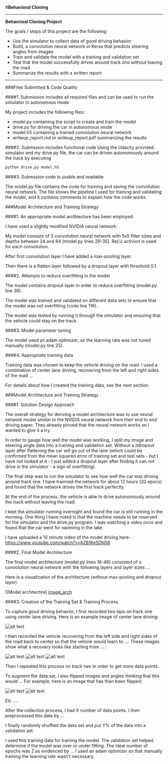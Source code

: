 #**Behavioral Cloning** 

---

**Behavrioal Cloning Project**

The goals / steps of this project are the following:
* Use the simulator to collect data of good driving behavior
* Build, a convolution neural network in Keras that predicts steering angles from images
* Train and validate the model with a training and validation set
* Test that the model successfully drives around track one without leaving the road
* Summarize the results with a written report


[//]: # (Image References)

[image_arch]: ./images/arch.jpg "Model Architecture"
[image1]: ./examples/placeholder.png "Model Visualization"
[image2]: ./examples/placeholder.png "Grayscaling"
[image3]: ./examples/placeholder_small.png "Recovery Image"
[image4]: ./examples/placeholder_small.png "Recovery Image"
[image5]: ./examples/placeholder_small.png "Recovery Image"
[image6]: ./examples/placeholder_small.png "Normal Image"
[image7]: ./examples/placeholder_small.png "Flipped Image"

---
###Files Submitted & Code Quality

####1. Submission includes all required files and can be used to run the simulator in autonomous mode

My project includes the following files:
* model.py containing the script to create and train the model
* drive.py for driving the car in autonomous mode
* model.h5 containing a trained convolution neural network 
* writeup_report.md or writeup_report.pdf summarizing the results

####2. Submssion includes functional code
Using the Udacity provided simulator and my drive.py file, the car can be driven autonomously around the track by executing 
```sh
python drive.py model.h5
```

####3. Submssion code is usable and readable

The model.py file contains the code for training and saving the convolution neural network. The file shows the pipeline I used for training and validating the model, and it contains comments to explain how the code works.

###Model Architecture and Training Strategy

####1. An appropriate model arcthiecture has been employed

I have used a slightly modified NVIDIA neural network. 

My model consists of 3 convolution neural network with 5x5 filter sizes and depths between 24 and 64 (model.py lines 29-35). ReLU activion is used for each convolution. 

After first convolution layer I have added a max-pooling layer. 

Then there is a flatten layer followed by a dropout layer with threshold 0.1. 

####2. Attempts to reduce overfitting in the model

The model contains dropout layer in order to reduce overfitting (model.py line 38). 

The model was trained and validated on different data sets to ensure that the model was not overfitting (code line 116). 

The model was tested by running it through the simulator and ensuring that the vehicle could stay on the track.

####3. Model parameter tuning

The model used an adam optimizer, so the learning rate was not tuned manually (model.py line 25).

####4. Appropriate training data

Training data was chosen to keep the vehicle driving on the road. I used a combination of center lane driving, recovering from the left and right sides of the road ... 

For details about how I created the training data, see the next section. 

###Model Architecture and Training Strategy

####1. Solution Design Approach

The overall strategy for deriving a model architecture was to use neural network model similar to the NVIDIA neural network from their end to end driving paper. They already proved that the neural network works so I wanted to give it a try.

In order to gauge how well the model was working, I split my image and steering angle data into a training and validation set. 
Without a ddropout layer after flattening the car will go out of the lane (which could be confirmed from the mean squared error of training set and test sets - but I have not looked at it - I just added a dropout layer after finding it can not drive in the simulator - a sign of overfitting).

The final step was to run the simulator to see how well the car was driving around track one. I have trainned the network for about 12 hours (20 epocs) and found that the network drives the first track perfectly.

At the end of the process, the vehicle is able to drive autonomously around the track without leaving the road.

I kept the simulator running overnight and found the car is still running in the morning. One thing I have noted is that the machine needs to be reserved for the simulator and the drive.py program. I was watching a video once and found that the car went for swimimg in the lake. 

I have uploaded a 10 minute video of the model driving here- https://www.youtube.com/watch?v=AZB16e5DN58

####2. Final Model Architecture

The final model architecture (model.py lines 16-46) consisted of a convolution neural network with the following layers and layer sizes ...

Here is a visualization of the architecture (without max-pooling and dropout layer)

![Model architectire] [image_arch]

####3. Creation of the Training Set & Training Process

To capture good driving behavior, I first recorded two laps on track one using center lane driving. Here is an example image of center lane driving:

![alt text][image2]

I then recorded the vehicle recovering from the left side and right sides of the road back to center so that the vehicle would learn to .... These images show what a recovery looks like starting from ... :

![alt text][image3]
![alt text][image4]
![alt text][image5]

Then I repeated this process on track two in order to get more data points.

To augment the data sat, I also flipped images and angles thinking that this would ... For example, here is an image that has then been flipped:

![alt text][image6]
![alt text][image7]

Etc ....

After the collection process, I had X number of data points. I then preprocessed this data by ...


I finally randomly shuffled the data set and put Y% of the data into a validation set. 

I used this training data for training the model. The validation set helped determine if the model was over or under fitting. The ideal number of epochs was Z as evidenced by ... I used an adam optimizer so that manually training the learning rate wasn't necessary.
